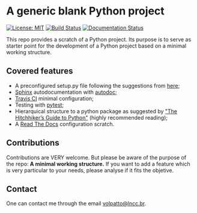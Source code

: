 # A generic blank Python project

[![License: MIT](https://img.shields.io/badge/License-MIT-yellow.svg)](https://opensource.org/licenses/MIT)
[![Build Status](https://travis-ci.com/volpatto/blank-python-project.svg?branch=master)](https://travis-ci.com/volpatto/blank-python-project)
[![Documentation Status](https://readthedocs.org/projects/blank-python-project/badge/?version=latest)](https://blank-python-project.readthedocs.io/en/latest/?badge=latest)

This repo provides a scratch of a Python project. Its purpose is to serve as starter point for
the development of a Python project based on a minimal working structure.

## Covered features

* A preconfigured setup.py file following the suggestions from [here](https://github.com/kennethreitz/setup.py);
* [Sphinx](http://www.sphinx-doc.org/en/master/) autodocumentation with [autodoc](https://docs-python2readthedocs.readthedocs.io/en/master/code-doc.html);
* [Travis CI](https://travis-ci.com) minimal configuration;
* Testing with [pytest](https://docs.pytest.org/en/latest/);
* Hierarquical structure to a python package as suggested by ["The Hitchhiker’s Guide to Python"](https://docs.python-guide.org/) (highly recommended reading);
* A [Read The Docs](https://readthedocs.org/) configuration scratch.

## Contributions

Contributions are VERY welcome. But please be aware of the purpose of the repo: **A minimal working structure.** If you want to add a feature which is very particular to your needs, please analyse if it fits the objetive.

## Contact

One can contact me through the email <volpatto@lncc.br>.
